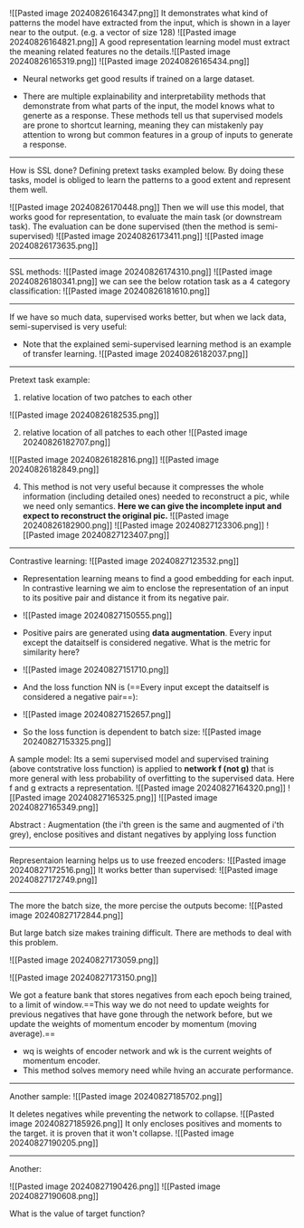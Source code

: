 ![[Pasted image 20240826164347.png]]
It demonstrates what kind of patterns the model have extracted from the input, which is shown in a layer near to the output. (e.g. a vector of size 128)
![[Pasted image 20240826164821.png]]
A good representation learning model must extract the meaning related features no the details.![[Pasted image 20240826165319.png]]
![[Pasted image 20240826165434.png]]
- Neural networks get good results if trained on a large dataset.
  
- There are multiple explainability and interpretability methods that demonstrate from what parts of the input, the model knows what to generte as a response. These methods tell us that supervised models are prone to shortcut learning, meaning they can mistakenly pay attention to wrong but common features in a group of inputs to generate a response.

----------------

How is SSL done? Defining pretext tasks exampled below. By doing these tasks, model is obliged to learn the patterns to a good extent and represent them well.

![[Pasted image 20240826170448.png]]
Then we will use this model, that works good for representation, to evaluate the main task (or downstream task). The evaluation can be done supervised (then the method is semi-supervised)
![[Pasted image 20240826173411.png]]
![[Pasted image 20240826173635.png]]

----------------------

SSL methods:
![[Pasted image 20240826174310.png]]
![[Pasted image 20240826180341.png]]
we can see the below rotation task as a 4 category classification:
![[Pasted image 20240826181610.png]]

---------------------------------

If we have so much data, supervised works better, but when we lack data, semi-supervised is very useful:

- Note that the explained semi-supervised learning method is an example of transfer learning.
![[Pasted image 20240826182037.png]]

----------------

Pretext task example:

1. relative location of two patches to each other

![[Pasted image 20240826182535.png]]

2. relative location of all patches to each other
![[Pasted image 20240826182707.png]]

![[Pasted image 20240826182816.png]]
![[Pasted image 20240826182849.png]]

4.  This method is not very useful because it compresses the whole information (including detailed ones) needed to reconstruct a pic, while we need only semantics. **Here we can give the incomplete input and expect to reconstruct the original pic.**
![[Pasted image 20240826182900.png]]
![[Pasted image 20240827123306.png]]
![[Pasted image 20240827123407.png]]
-----------------------

Contrastive learning:
![[Pasted image 20240827123532.png]]

- Representation learning means to find a good embedding for each input. In contrastive learning we aim to enclose the representation of an input to its positive pair and distance it from its negative pair.
- ![[Pasted image 20240827150555.png]]


- Positive pairs are generated using **data augmentation**.
   Every input except the dataitself is considered negative. What is the metric for similarity here?
-  ![[Pasted image 20240827151710.png]]
- And the loss function NN is (==Every input except the dataitself is considered a negative pair==):
- ![[Pasted image 20240827152657.png]]
- So the loss function is dependent to batch size:
  ![[Pasted image 20240827153325.png]]

A sample model: Its a semi supervised model and supervised training (above contstrative loss function) is applied to **network f (not g)** that is more general with less probability of overfitting to the supervised data. Here f and g extracts a representation.
![[Pasted image 20240827164320.png]]
![[Pasted image 20240827165325.png]]
![[Pasted image 20240827165349.png]]

Abstract : Augmentation (the i'th green is the same and augmented of i'th grey), enclose positives and distant negatives by applying loss function

-----------------------------

Representaion learning helps us to use freezed encoders:
![[Pasted image 20240827172516.png]]
It works better than supervised:
![[Pasted image 20240827172749.png]]


---------------------------

The more the batch size, the more percise the outputs become:
![[Pasted image 20240827172844.png]]

But large batch size makes training difficult. There are methods to deal with this problem.

![[Pasted image 20240827173059.png]]

![[Pasted image 20240827173150.png]]

We got a feature bank that stores negatives from each epoch being trained, to a limit of window.==This way we do not need to update weights for previous negatives that have gone through the network before, but we update the weights of momentum encoder by momentum (moving average).==

- wq is weights of encoder network and wk is the current weights of momentum encoder.
- This method solves memory need while hving an accurate performance.

----------------------

Another sample:
![[Pasted image 20240827185702.png]]

It deletes negatives while preventing the network to collapse.
![[Pasted image 20240827185926.png]]
It only encloses positives and moments to the target. it is proven that it won't collapse.
![[Pasted image 20240827190205.png]]

---
Another:

![[Pasted image 20240827190426.png]]
![[Pasted image 20240827190608.png]]


What is the value of target function?